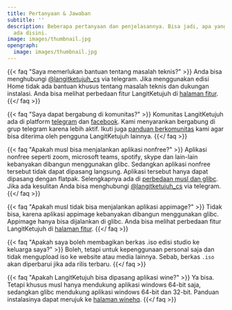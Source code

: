 ```yaml
---
title: Pertanyaan & Jawaban
subtitle: ''
description: Beberapa pertanyaan dan penjelasannya. Bisa jadi, apa yang Anda maksud
  ada disini.
image: images/thumbnail.jpg
opengraph:
  image: images/thumbnail.jpg
---
```


{{< faq "Saya memerlukan bantuan tentang masalah teknis?" >}}
Anda bisa menghubungi [@langitketujuh_cs](https://t.me/langitketujuh_cs) via telegram. Jika menggunakan edisi Home tidak ada bantuan khusus tentang masalah teknis dan dukungan instalasi. Anda bisa melihat perbedaan fitur LangitKetujuh di [halaman fitur](../os/feature).
{{</ faq >}}

{{< faq "Saya dapat bergabung di komunitas?" >}}
Komunitas LangitKetujuh ada di platform [telegram](https://telegram.org/langitketujuh_os) dan [facebook](https://facebook.com/groups/langitketujuh.os). Kami menyarankan bergabung di grup telegram karena lebih aktif. Ikuti juga [panduan berkomunitas](../community) kami agar bisa diterima oleh pengguna LangitKetujuh lainnya.
{{</ faq >}}

{{< faq "Apakah musl bisa menjalankan aplikasi nonfree?" >}}
Aplikasi nonfree seperti zoom, microsoft teams, spotify, skype dan lain-lain kebanyakan dibangun menggunakan glibc. Sedangkan aplikasi nonfree tersebut tidak dapat dipasang langsung. Aplikasi tersebut hanya dapat dipasang dengan flatpak. Selengkapnya ada di [perbedaan musl dan glibc](https://panduan.langitketujuh.id/perbandingan/libc.html). Jika ada kesulitan Anda bisa menghubungi [@langitketujuh_cs](https://t.me/langitketujuh_cs) via telegram.
{{</ faq >}}

{{< faq "Apakah musl tidak bisa menjalankan aplikasi appimage?" >}}
Tidak bisa, karena aplikasi appimage kebanyakan dibangun menggunakan glibc. Appimage hanya bisa dijalankan di glibc. Anda bisa melihat perbedaan fitur LangitKetujuh di [halaman fitur](../os/feature).
{{</ faq >}}

{{< faq "Apakah saya boleh membagikan berkas .iso edisi studio ke keluarga saya?" >}}
Boleh, tetapi untuk kepenggunaan personal saja dan tidak mengupload iso ke website atau media lainnya. Sebab, berkas `.iso` akan diperbarui jika ada rilis terbaru.
{{</ faq >}}

{{< faq "Apakah LangitKetujuh bisa dipasang aplikasi wine?" >}}
Ya bisa. Tetapi khusus musl hanya mendukung aplikasi windows 64-bit saja, sedangkan glibc mendukung aplikasi windows 64-bit dan 32-bit. Panduan instalasinya dapat merujuk ke [halaman winehq](https://panduan.langitketujuh.id/aplikasi/windows/winehq.html).
{{</ faq >}}
